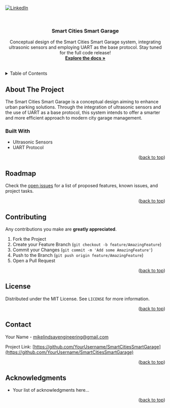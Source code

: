 <a name="readme-top"></a>

[![LinkedIn][linkedin-shield]][linkedin-url]

<br />
<div align="center">
  <a href="https://github.com/Manzmike">
  </a>

<h3 align="center">Smart Cities Smart Garage</h3>

  <p align="center">
    Conceptual design of the Smart Cities Smart Garage system, integrating ultrasonic sensors and employing UART as the base protocol. Stay tuned for the full code release!
    <br />
    <a href="https://github.com/YourUsername/SmartCitiesSmartGarage"><strong>Explore the docs »</strong></a>
    <br />
    <br />
  </p>
</div>

<!-- TABLE OF CONTENTS -->
<details>
  <summary>Table of Contents</summary>
  <ol>
    <li>
      <a href="#about-the-project">About The Project</a>
      <ul>
        <li><a href="#built-with">Built With</a></li>
      </ul>
    </li>
    <li><a href="#roadmap">Roadmap</a></li>
    <li><a href="#contributing">Contributing</a></li>
    <li><a href="#license">License</a></li>
    <li><a href="#contact">Contact</a></li>
    <li><a href="#acknowledgments">Acknowledgments</a></li>
  </ol>
</details>

<!-- ABOUT THE PROJECT -->
## About The Project

The Smart Cities Smart Garage is a conceptual design aiming to enhance urban parking solutions. Through the integration of ultrasonic sensors and the use of UART as a base protocol, this system intends to offer a smarter and more efficient approach to modern city garage management.

### Built With

* Ultrasonic Sensors
* UART Protocol

<p align="right">(<a href="#readme-top">back to top</a>)</p>

<!-- ROADMAP -->
## Roadmap

Check the [open issues](https://github.com/YourUsername/SmartCitiesSmartGarage/issues) for a list of proposed features, known issues, and project tasks.

<p align="right">(<a href="#readme-top">back to top</a>)</p>

<!-- CONTRIBUTING -->
## Contributing

Any contributions you make are **greatly appreciated**.

1. Fork the Project
2. Create your Feature Branch (`git checkout -b feature/AmazingFeature`)
3. Commit your Changes (`git commit -m 'Add some AmazingFeature'`)
4. Push to the Branch (`git push origin feature/AmazingFeature`)
5. Open a Pull Request

<p align="right">(<a href="#readme-top">back to top</a>)</p>

<!-- LICENSE -->
## License

Distributed under the MIT License. See `LICENSE` for more information.

<p align="right">(<a href="#readme-top">back to top</a>)</p>

<!-- CONTACT -->
## Contact

Your Name - mikelindsayengineering@gmail.com

Project Link: [https://github.com/YourUsername/SmartCitiesSmartGarage](https://github.com/YourUsername/SmartCitiesSmartGarage)

<p align="right">(<a href="#readme-top">back to top</a>)</p>

<!-- ACKNOWLEDGMENTS -->
## Acknowledgments

* Your list of acknowledgments here...

<p align="right">(<a href="#readme-top">back to top</a>)</p>

<!-- MARKDOWN LINKS & IMAGES -->
[linkedin-shield]: https://img.shields.io/badge/-LinkedIn-black.svg?style=for-the-badge&logo=linkedin&colorB=555
[linkedin-url]: https://linkedin.com/in/YourLinkedInProfile
